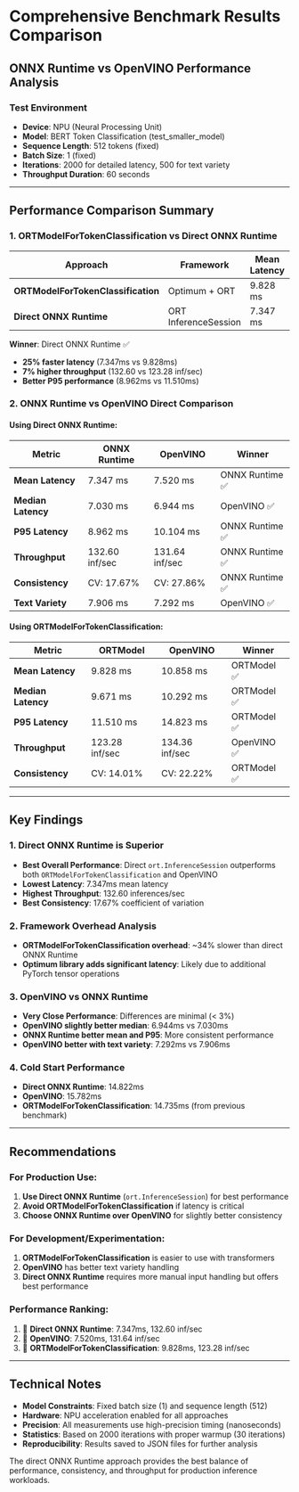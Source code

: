 # Comprehensive Benchmark Results Comparison

## ONNX Runtime vs OpenVINO Performance Analysis

### Test Environment
- **Device**: NPU (Neural Processing Unit)
- **Model**: BERT Token Classification (test_smaller_model)
- **Sequence Length**: 512 tokens (fixed)
- **Batch Size**: 1 (fixed)
- **Iterations**: 2000 for detailed latency, 500 for text variety
- **Throughput Duration**: 60 seconds

---

## Performance Comparison Summary

### 1. ORTModelForTokenClassification vs Direct ONNX Runtime

| Approach | Framework | Mean Latency | Median Latency | P95 Latency | Throughput |
|----------|-----------|--------------|----------------|-------------|------------|
| **ORTModelForTokenClassification** | Optimum + ORT | 9.828 ms | 9.671 ms | 11.510 ms | 123.28 inf/sec |
| **Direct ONNX Runtime** | ORT InferenceSession | 7.347 ms | 7.030 ms | 8.962 ms | 132.60 inf/sec |

**Winner**: Direct ONNX Runtime ✅
- **25% faster latency** (7.347ms vs 9.828ms)
- **7% higher throughput** (132.60 vs 123.28 inf/sec)
- **Better P95 performance** (8.962ms vs 11.510ms)

### 2. ONNX Runtime vs OpenVINO Direct Comparison

#### Using Direct ONNX Runtime:
| Metric | ONNX Runtime | OpenVINO | Winner |
|--------|--------------|----------|---------|
| **Mean Latency** | 7.347 ms | 7.520 ms | ONNX Runtime ✅ |
| **Median Latency** | 7.030 ms | 6.944 ms | OpenVINO ✅ |
| **P95 Latency** | 8.962 ms | 10.104 ms | ONNX Runtime ✅ |
| **Throughput** | 132.60 inf/sec | 131.64 inf/sec | ONNX Runtime ✅ |
| **Consistency** | CV: 17.67% | CV: 27.86% | ONNX Runtime ✅ |
| **Text Variety** | 7.906 ms | 7.292 ms | OpenVINO ✅ |

#### Using ORTModelForTokenClassification:
| Metric | ORTModel | OpenVINO | Winner |
|--------|----------|----------|---------|
| **Mean Latency** | 9.828 ms | 10.858 ms | ORTModel ✅ |
| **Median Latency** | 9.671 ms | 10.292 ms | ORTModel ✅ |
| **P95 Latency** | 11.510 ms | 14.823 ms | ORTModel ✅ |
| **Throughput** | 123.28 inf/sec | 134.36 inf/sec | OpenVINO ✅ |
| **Consistency** | CV: 14.01% | CV: 22.22% | ORTModel ✅ |

---

## Key Findings

### 1. **Direct ONNX Runtime is Superior**
- **Best Overall Performance**: Direct `ort.InferenceSession` outperforms both `ORTModelForTokenClassification` and OpenVINO
- **Lowest Latency**: 7.347ms mean latency
- **Highest Throughput**: 132.60 inferences/sec
- **Best Consistency**: 17.67% coefficient of variation

### 2. **Framework Overhead Analysis**
- **ORTModelForTokenClassification overhead**: ~34% slower than direct ONNX Runtime
- **Optimum library adds significant latency**: Likely due to additional PyTorch tensor operations

### 3. **OpenVINO vs ONNX Runtime**
- **Very Close Performance**: Differences are minimal (< 3%)
- **OpenVINO slightly better median**: 6.944ms vs 7.030ms
- **ONNX Runtime better mean and P95**: More consistent performance
- **OpenVINO better with text variety**: 7.292ms vs 7.906ms

### 4. **Cold Start Performance**
- **Direct ONNX Runtime**: 14.822ms
- **OpenVINO**: 15.782ms
- **ORTModelForTokenClassification**: 14.735ms (from previous benchmark)

---

## Recommendations

### For Production Use:
1. **Use Direct ONNX Runtime** (`ort.InferenceSession`) for best performance
2. **Avoid ORTModelForTokenClassification** if latency is critical
3. **Choose ONNX Runtime over OpenVINO** for slightly better consistency

### For Development/Experimentation:
1. **ORTModelForTokenClassification** is easier to use with transformers
2. **OpenVINO** has better text variety handling
3. **Direct ONNX Runtime** requires more manual input handling but offers best performance

### Performance Ranking:
1. 🥇 **Direct ONNX Runtime**: 7.347ms, 132.60 inf/sec
2. 🥈 **OpenVINO**: 7.520ms, 131.64 inf/sec  
3. 🥉 **ORTModelForTokenClassification**: 9.828ms, 123.28 inf/sec

---

## Technical Notes

- **Model Constraints**: Fixed batch size (1) and sequence length (512)
- **Hardware**: NPU acceleration enabled for all approaches
- **Precision**: All measurements use high-precision timing (nanoseconds)
- **Statistics**: Based on 2000 iterations with proper warmup (30 iterations)
- **Reproducibility**: Results saved to JSON files for further analysis

The direct ONNX Runtime approach provides the best balance of performance, consistency, and throughput for production inference workloads.
